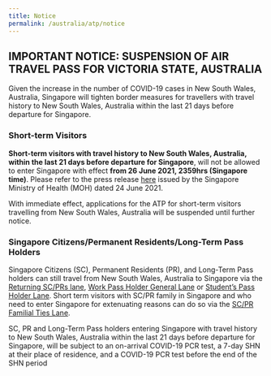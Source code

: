```yaml
---
title: Notice
permalink: /australia/atp/notice
---
```

## IMPORTANT NOTICE: SUSPENSION OF AIR TRAVEL PASS FOR VICTORIA STATE, AUSTRALIA
Given the increase in the number of COVID-19 cases in New South Wales, Australia, Singapore will tighten border measures for travellers with travel history to New South Wales, Australia within the last 21 days before departure for Singapore.

### Short-term Visitors

<b>Short-term visitors with travel history to New South Wales, Australia, within the last 21 days before departure for Singapore</b>, will not be allowed to enter Singapore with effect <b>from 26 June 2021, 2359hrs (Singapore time)</b>. Please refer to the press release <a href="">here</a> issued by the Singapore Ministry of Health (MOH) dated 24 June 2021.
	
With immediate effect, applications for the ATP for short-term visitors travelling from New South Wales, Australia will be suspended until further notice.

### Singapore Citizens/Permanent Residents/Long-Term Pass Holders
	
Singapore Citizens (SC), Permanent Residents (PR), and Long-Term Pass holders can still travel from New South Wales, Australia to Singapore via the <a href="">Returning SC/PRs lane</a>, <a href="">Work Pass Holder General Lane</a> or <a href="">Student’s Pass Holder Lane</a>. Short term visitors with SC/PR family in Singapore and who need to enter Singapore for extenuating reasons can do so via the <a href="">SC/PR Familial Ties Lane</a>. 

SC, PR and Long-Term Pass holders entering Singapore with travel history to New South Wales, Australia within the last 21 days before departure for Singapore, will be subject to an on-arrival COVID-19 PCR test, a 7-day SHN at their place of residence, and a COVID-19 PCR test before the end of the SHN period